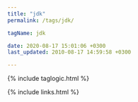 ```yaml
---
title: "jdk"
permalink: /tags/jdk/

tagName: jdk

date: 2020-08-17 15:01:06 +0300
last_updated: 2010-08-17 14:59:58 +0300

---
```


{% include taglogic.html %}

{% include links.html %}
